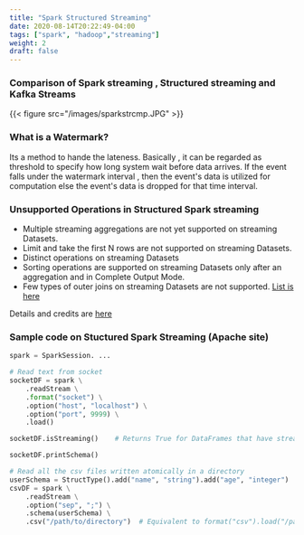```yaml
---
title: "Spark Structured Streaming"
date: 2020-08-14T20:22:49-04:00
tags: ["spark", "hadoop","streaming"]
weight: 2
draft: false
---
```


### Comparison of Spark streaming , Structured streaming and Kafka Streams
{{< figure src="/images/sparkstrcmp.JPG" >}}


### What is a Watermark?
Its a method to hande the lateness. Basically , it can be regarded as threshold to specify how long system wait before data arrives. If the event falls under the watermark interval , then the event's data is utilized for computation else the event's data is dropped for that time interval.

###  Unsupported Operations in Structured Spark streaming

- Multiple streaming aggregations are not yet supported on streaming Datasets.
- Limit and take the first N rows are not supported on streaming Datasets.
- Distinct operations on streaming Datasets
- Sorting operations are supported on streaming Datasets only after an aggregation and in Complete Output Mode.
- Few types of outer joins on streaming Datasets are not supported. 
[List is here](https://spark.apache.org/docs/latest/structured-streaming-programming-guide.html#support-matrix-for-joins-in-streaming-queries)

Details and credits are [here](https://spark.apache.org/docs/latest/structured-streaming-programming-guide.html#unsupported-operations)

### Sample code on Stuctured Spark Streaming (Apache site)

```python
spark = SparkSession. ...

# Read text from socket
socketDF = spark \
    .readStream \
    .format("socket") \
    .option("host", "localhost") \
    .option("port", 9999) \
    .load()

socketDF.isStreaming()    # Returns True for DataFrames that have streaming sources

socketDF.printSchema()

# Read all the csv files written atomically in a directory
userSchema = StructType().add("name", "string").add("age", "integer")
csvDF = spark \
    .readStream \
    .option("sep", ";") \
    .schema(userSchema) \
    .csv("/path/to/directory")  # Equivalent to format("csv").load("/path/to/directory")
```